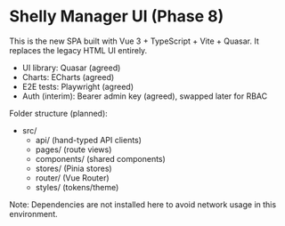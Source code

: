 # Shelly Manager UI (Phase 8)

This is the new SPA built with Vue 3 + TypeScript + Vite + Quasar. It replaces the legacy HTML UI entirely.

- UI library: Quasar (agreed)
- Charts: ECharts (agreed)
- E2E tests: Playwright (agreed)
- Auth (interim): Bearer admin key (agreed), swapped later for RBAC

Folder structure (planned):
- src/
  - api/ (hand-typed API clients)
  - pages/ (route views)
  - components/ (shared components)
  - stores/ (Pinia stores)
  - router/ (Vue Router)
  - styles/ (tokens/theme)

Note: Dependencies are not installed here to avoid network usage in this environment.
